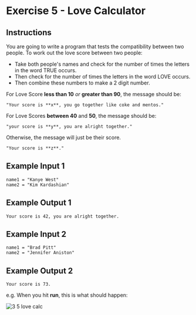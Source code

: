 # Exercise 5 - Love Calculator

## Instructions
You are going to write a program that tests the compatibility between two people. To work out the love score between two people:
- Take both people's names and check for the number of times the letters in the word TRUE occurs.
- Then check for the number of times the letters in the word LOVE occurs.
- Then combine these numbers to make a 2 digit number.

For Love Score **less than 10** _or_ **greater than 90**, the message should be:
```
"Your score is **x**, you go together like coke and mentos."
```
For Love Scores **between 40** and **50**, the message should be:
```
"your score is **y**, you are alright together."
```
Otherwise, the message will just be their score.
```
"Your score is **z**."
```

## Example Input 1
```
name1 = "Kanye West"
name2 = "Kim Kardashian"
```

## Example Output 1
```
Your score is 42, you are alright together.
```

## Example Input 2
```
name1 = "Brad Pitt"
name2 = "Jennifer Aniston"
```

## Example Output 2
```
Your score is 73.
```

e.g. When you hit **run**, this is what should happen:

![3 5 love calc](https://github.com/emtaylor1993/Udemy-Courses/assets/93065901/d12961df-28e9-433a-8a63-9d890257cb77)
